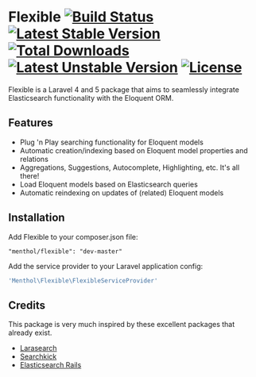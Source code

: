 # Flexible [![Build Status](https://travis-ci.org/menthol/Flexible.svg?branch=master)](https://travis-ci.org/menthol/Flexible) [![Latest Stable Version](https://poser.pugx.org/menthol/flexible/v/stable)](https://packagist.org/packages/menthol/flexible) [![Total Downloads](https://poser.pugx.org/menthol/flexible/downloads)](https://packagist.org/packages/menthol/flexible) [![Latest Unstable Version](https://poser.pugx.org/menthol/flexible/v/unstable)](https://packagist.org/packages/menthol/flexible) [![License](https://poser.pugx.org/menthol/flexible/license)](https://packagist.org/packages/menthol/flexible)

Flexible is a Laravel 4 and 5 package that aims to seamlessly integrate Elasticsearch functionality with the Eloquent ORM.

Features
--------

  - Plug 'n Play searching functionality for Eloquent models
  - Automatic creation/indexing based on Eloquent model properties and relations
  - Aggregations, Suggestions, Autocomplete, Highlighting, etc. It's all there!
  - Load Eloquent models based on Elasticsearch queries
  - Automatic reindexing on updates of (related) Eloquent models

Installation
------------

Add Flexible to your composer.json file:

```"menthol/flexible": "dev-master"```

Add the service provider to your Laravel application config:

```PHP
'Menthol\Flexible\FlexibleServiceProvider'
```

Credits
-------
This package is very much inspired by these excellent packages that already exist.

* [Larasearch](https://github.com/iverberk/larasearch)
* [Searchkick](https://github.com/ankane/searchkick)
* [Elasticsearch Rails](https://github.com/elasticsearch/elasticsearch-rails)
